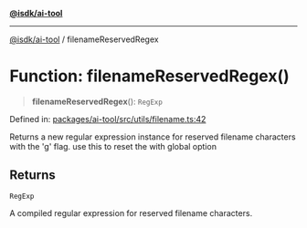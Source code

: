 [**@isdk/ai-tool**](../README.md)

***

[@isdk/ai-tool](../globals.md) / filenameReservedRegex

# Function: filenameReservedRegex()

> **filenameReservedRegex**(): `RegExp`

Defined in: [packages/ai-tool/src/utils/filename.ts:42](https://github.com/isdk/ai-tool.js/blob/077730e62e6c723611b64a587e36b69766741af4/src/utils/filename.ts#L42)

Returns a new regular expression instance for reserved filename characters with the 'g' flag.
use this to reset the with global option

## Returns

`RegExp`

A compiled regular expression for reserved filename characters.
